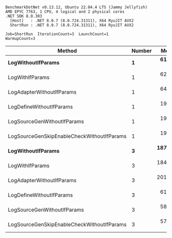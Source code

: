 ```

BenchmarkDotNet v0.13.12, Ubuntu 22.04.4 LTS (Jammy Jellyfish)
AMD EPYC 7763, 1 CPU, 4 logical and 2 physical cores
.NET SDK 8.0.303
  [Host]   : .NET 8.0.7 (8.0.724.31311), X64 RyuJIT AVX2
  ShortRun : .NET 8.0.7 (8.0.724.31311), X64 RyuJIT AVX2

Job=ShortRun  IterationCount=3  LaunchCount=1  
WarmupCount=3  

```
| Method                                     | Number | Mean      | Error      | StdDev   | Min       | Max       | Gen0   | Allocated |
|------------------------------------------- |------- |----------:|-----------:|---------:|----------:|----------:|-------:|----------:|
| **LogWithoutIfParams**                         | **1**      |  **61.86 ns** |   **1.222 ns** | **0.067 ns** |  **61.82 ns** |  **61.94 ns** | **0.0010** |      **88 B** |
| LogWithIfParams                            | 1      |  62.13 ns |   0.772 ns | 0.042 ns |  62.09 ns |  62.17 ns | 0.0010 |      88 B |
| LogAdapterWithoutIfParams                  | 1      |  64.65 ns |   0.693 ns | 0.038 ns |  64.62 ns |  64.70 ns | 0.0010 |      88 B |
| LogDefineWithoutIfParams                   | 1      |  19.88 ns |   2.907 ns | 0.159 ns |  19.78 ns |  20.07 ns |      - |         - |
| LogSourceGenWithoutIfParams                | 1      |  19.79 ns |   0.389 ns | 0.021 ns |  19.76 ns |  19.80 ns |      - |         - |
| LogSourceGenSkipEnableCheckWithoutIfParams | 1      |  19.20 ns |   0.924 ns | 0.051 ns |  19.14 ns |  19.24 ns |      - |         - |
| **LogWithoutIfParams**                         | **3**      | **187.03 ns** |   **8.190 ns** | **0.449 ns** | **186.77 ns** | **187.55 ns** | **0.0031** |     **264 B** |
| LogWithIfParams                            | 3      | 184.53 ns | 123.050 ns | 6.745 ns | 180.26 ns | 192.31 ns | 0.0031 |     264 B |
| LogAdapterWithoutIfParams                  | 3      | 201.26 ns |   9.364 ns | 0.513 ns | 200.72 ns | 201.75 ns | 0.0031 |     264 B |
| LogDefineWithoutIfParams                   | 3      |  61.68 ns |  11.133 ns | 0.610 ns |  61.32 ns |  62.38 ns |      - |         - |
| LogSourceGenWithoutIfParams                | 3      |  58.33 ns |   1.185 ns | 0.065 ns |  58.28 ns |  58.41 ns |      - |         - |
| LogSourceGenSkipEnableCheckWithoutIfParams | 3      |  57.89 ns |   1.628 ns | 0.089 ns |  57.80 ns |  57.98 ns |      - |         - |
